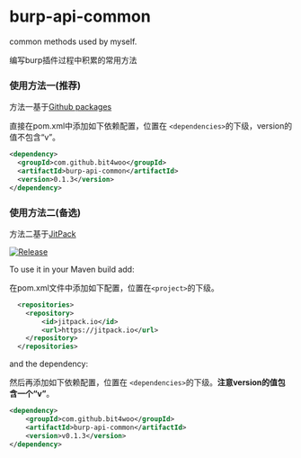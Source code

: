 # burp-api-common
common methods used by myself. 

编写burp插件过程中积累的常用方法

### 使用方法一(推荐)

方法一基于[Github packages](https://github.com/bit4woo/burp-api-common/packages)

直接在pom.xml中添加如下依赖配置，位置在 `<dependencies>`的下级，version的值不包含“v”。

```xml
<dependency>
  <groupId>com.github.bit4woo</groupId>
  <artifactId>burp-api-common</artifactId>
  <version>0.1.3</version>
</dependency>
```



### 使用方法二(备选)

方法二基于[JitPack](https://jitpack.io/#jitpack/burp-api-common)

[![Release](https://jitpack.io/v/bit4woo/burp-api-common.svg)](https://jitpack.io/#bit4woo/burp-api-common)

To use it in your Maven build add:

在pom.xml文件中添加如下配置，位置在`<project>`的下级。

```xml
  <repositories>
	<repository>
	    <id>jitpack.io</id>
	    <url>https://jitpack.io</url>
	</repository>
  </repositories>
```

and the dependency:

 然后再添加如下依赖配置，位置在 `<dependencies>`的下级。**注意version的值包含一个“v”**。

```xml
<dependency>
    <groupId>com.github.bit4woo</groupId>
    <artifactId>burp-api-common</artifactId>
    <version>v0.1.3</version>
</dependency>
```



